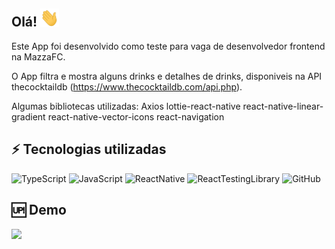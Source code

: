 ## Olá! <img src="https://raw.githubusercontent.com/victoralmeidadev/victoralmeidadev/master/wave.gif" width="30px">

Este App foi desenvolvido como teste para vaga de desenvolvedor frontend na MazzaFC.

O App filtra e mostra alguns drinks e detalhes de drinks, disponiveis na API thecocktaildb (https://www.thecocktaildb.com/api.php).

Algumas bibliotecas utilizadas:
Axios
lottie-react-native
react-native-linear-gradient
react-native-vector-icons
react-navigation

## ⚡ Tecnologias utilizadas

![TypeScript](https://img.shields.io/badge/-TypeScript-black?style=flat-square&logo=typescript)
![JavaScript](https://img.shields.io/badge/-JavaScript-black?style=flat-square&logo=javascript)
![ReactNative](https://img.shields.io/badge/-ReactNative-black?style=flat-square&logo=react)
![ReactTestingLibrary](https://img.shields.io/badge/-ReactTestingLibrary-black?style=flat-square&logo=react)
![GitHub](https://img.shields.io/badge/-GitHub-black?style=flat-square&logo=github)

## 🆙 Demo

<img src="https://user-images.githubusercontent.com/30902898/137135870-d0ab631e-f494-4025-85b2-eb2e92eb145e.gif" width="250px">

